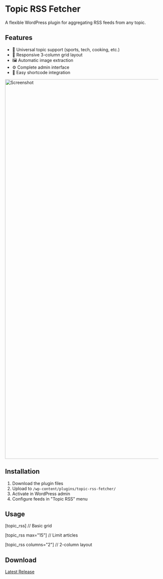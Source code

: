 # Topic RSS Fetcher

  A flexible WordPress plugin for aggregating RSS feeds from any topic.

  ## Features
  - 🎯 Universal topic support (sports, tech, cooking, etc.)
  - 📱 Responsive 3-column grid layout
  - 🖼️ Automatic image extraction
  - ⚙️ Complete admin interface
  - 🚀 Easy shortcode integration
    
<img width="1246" alt="Screenshot " src="https://github.com/user-attachments/assets/7330b504-4e73-4005-8005-3644855b57a6" />

  ## Installation
  1. Download the plugin files
  2. Upload to `/wp-content/plugins/topic-rss-fetcher/`
  3. Activate in WordPress admin
  4. Configure feeds in "Topic RSS" menu

  ## Usage
  [topic_rss]                    // Basic grid
  
  [topic_rss max="15"]          // Limit articles
  
  [topic_rss columns="2"]       // 2-column layout

  ## Download
  [Latest Release](https://github.com/brucea8c/topic-rss-fetcher/releases)

